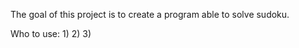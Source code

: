 The goal of this project is to create a program able to solve sudoku.

Who to use:
    1) 
    2) 
    3) 

